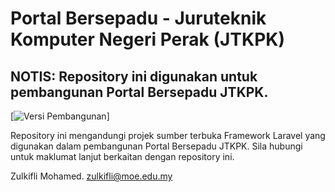# Portal Bersepadu - Juruteknik Komputer Negeri Perak (JTKPK)

## NOTIS: Repository ini digunakan untuk pembangunan Portal Bersepadu JTKPK.

[![Versi Pembangunan](http://img.shields.io/badge/Versi%20Pembangunan-v1.0-orange.svg)]


Repository ini mengandungi projek sumber terbuka Framework Laravel yang digunakan dalam pembangunan Portal Bersepadu JTKPK. Sila hubungi untuk maklumat lanjut berkaitan dengan repository ini.

Zulkifli Mohamed.
zulkifli@moe.edu.my
